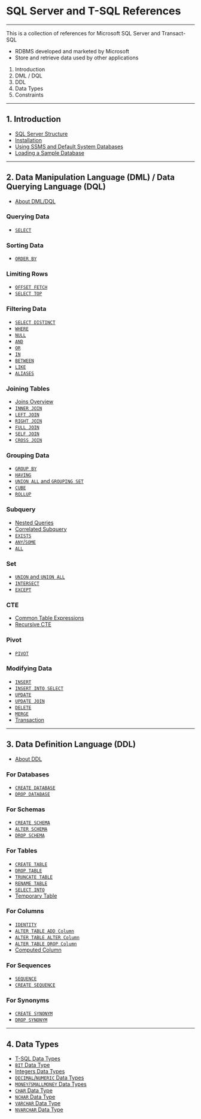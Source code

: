 # SQL Server and T-SQL References

---

This is a collection of references for Microsoft SQL Server and Transact-SQL

- RDBMS developed and marketed by Microsoft
- Store and retrieve data used by other applications

1. Introduction
2. DML / DQL
3. DDL
4. Data Types
5. Constraints

---

## 1. Introduction

- [SQL Server Structure](01-introduction/00-sqlserver-structure.md)
- [Installation](01-introduction/01-installation.md)
- [Using SSMS and Default System Databases](01-introduction/02-using-ssms-and-default-sys-dbs.md)
- [Loading a Sample Database](01-introduction/03-loading-sample-db.md)

---

## 2. Data Manipulation Language (DML) / Data Querying Language (DQL)

- [About DML/DQL](02-dml-dql/readme.md)

### Querying Data

- [`SELECT`](02-dml-dql/01-querying-data/01-select.md)

### Sorting Data

- [`ORDER BY`](02-dml-dql/02-sorting-data/01-order-by.md)

### Limiting Rows

- [`OFFSET FETCH`](02-dml-dql/03-limiting-rows/01-offset-fetch.md)
- [`SELECT TOP`](02-dml-dql/03-limiting-rows/02-select-top.md)

### Filtering Data

- [`SELECT DISTINCT`](02-dml-dql/04-filtering-data/01-select-distinct.md)
- [`WHERE`](02-dml-dql/04-filtering-data/02-where.md)
- [`NULL`](02-dml-dql/04-filtering-data/03-null.md)
- [`AND`](02-dml-dql/04-filtering-data/04-and.md)
- [`OR`](02-dml-dql/04-filtering-data/05-or.md)
- [`IN`](02-dml-dql/04-filtering-data/06-in.md)
- [`BETWEEN`](02-dml-dql/04-filtering-data/07-between.md)
- [`LIKE`](02-dml-dql/04-filtering-data/08-like.md)
- [`ALIASES`](02-dml-dql/04-filtering-data/09-aliases.md)

### Joining Tables

- [Joins Overview](02-dml-dql/05-joining-tables/01-joins-overview.md)
- [`INNER JOIN`](02-dml-dql/05-joining-tables/02-inner-join.md)
- [`LEFT JOIN`](02-dml-dql/05-joining-tables/03-left-join.md)
- [`RIGHT JOIN`](02-dml-dql/05-joining-tables/04-right-join.md)
- [`FULL JOIN`](02-dml-dql/05-joining-tables/05-full-join.md)
- [`SELF JOIN`](02-dml-dql/05-joining-tables/06-self-join.md)
- [`CROSS JOIN`](02-dml-dql/05-joining-tables/07-cross-join.md)

### Grouping Data

- [`GROUP BY`](02-dml-dql/06-grouping-data/01-group-by.md)
- [`HAVING`](02-dml-dql/06-grouping-data/02-having.md)
- [`UNION ALL` and `GROUPING SET`](02-dml-dql/06-grouping-data/03-union-all-and-grouping-sets.md)
- [`CUBE`](02-dml-dql/06-grouping-data/04-cube.md)
- [`ROLLUP`](02-dml-dql/06-grouping-data/05-rollup.md)

### Subquery

- [Nested Queries](02-dml-dql/07-subquery/01-nested-queries.md)
- [Correlated Subquery](02-dml-dql/07-subquery/02-correlated-subquery.md)
- [`EXISTS`](02-dml-dql/07-subquery/03-exists.md)
- [`ANY`/`SOME`](02-dml-dql/07-subquery/04-any-some.md)
- [`ALL`](02-dml-dql/07-subquery/05-all.md)

### Set

- [`UNION` and `UNION ALL`](02-dml-dql/08-set/01-union-union-all.md)
- [`INTERSECT`](02-dml-dql/08-set/02-intersect.md)
- [`EXCEPT`](02-dml-dql/08-set/03-except.md)

### CTE

- [Common Table Expressions](02-dml-dql/09-cte/01-common-table-expressions.md)
- [Recursive CTE](02-dml-dql/09-cte/02-recursive-cte.md)

### Pivot

- [`PIVOT`](02-dml-dql/10-pivot/01-pivot.md)

### Modifying Data

- [`INSERT`](02-dml-dql/11-modifying-data/01-insert.md)
- [`INSERT INTO SELECT`](02-dml-dql/11-modifying-data/02-insert-into-select.md)
- [`UPDATE`](02-dml-dql/11-modifying-data/03-update.md)
- [`UPDATE JOIN`](02-dml-dql/11-modifying-data/04-update-join.md)
- [`DELETE`](02-dml-dql/11-modifying-data/05-delete.md)
- [`MERGE`](02-dml-dql/11-modifying-data/06-merge.md)
- [Transaction](02-dml-dql/11-modifying-data/07-transaction.md)

---

## 3. Data Definition Language (DDL)

- [About DDL](03-ddl/about.md)

### For Databases

- [`CREATE DATABASE`](03-ddl/01-database/01-create-database.md)
- [`DROP DATABASE`](03-ddl/01-database/02-drop-database.md)

### For Schemas

- [`CREATE SCHEMA`](03-ddl/02-schema/01-create-schema.md)
- [`ALTER SCHEMA`](03-ddl/02-schema/02-alter-schema.md)
- [`DROP SCHEMA`](03-ddl/02-schema/03-drop-schema.md)

### For Tables

- [`CREATE TABLE`](03-ddl/03-table/01-create-table.md)
- [`DROP TABLE`](03-ddl/03-table/02-drop-table.md)
- [`TRUNCATE TABLE`](03-ddl/03-table/03-truncate-table.md)
- [`RENAME TABLE`](03-ddl/03-table/04-rename-table.md)
- [`SELECT INTO`](03-ddl/03-table/05-select-into.md)
- [Temporary Table](03-ddl/03-table/06-temporary-table.md)

### For Columns

- [`IDENTITY`](03-ddl/04-column/01-identity-column.md)
- [`ALTER TABLE ADD Column`](03-ddl/04-column/02-alter-table-add-column.md)
- [`ALTER TABLE ALTER Column`](03-ddl/04-column/03-alter-table-alter-column.md)
- [`ALTER TABLE DROP Column`](03-ddl/04-column/04-alter-table-drop-column.md)
- [Computed Column](03-ddl/04-column/05-computed-column.md)

### For Sequences

- [`SEQUENCE`](03-ddl/05-sequence/01-sequence-object.md)
- [`CREATE SEQUENCE`](03-ddl/05-sequence/02-create-sequence.md)

### For Synonyms

- [`CREATE SYNONYM`](03-ddl/06-synonym/01-create-synonym.md)
- [`DROP SYNONYM`](03-ddl/06-synonym/02-drop-synonym.md)

---

## 4. Data Types

- [T-SQL Data Types](./04-data-types/01-tsql-data-types.md)
- [`BIT` Data Type](./04-data-types/02-bit-data-type.md)
- [Integers Data Types](./04-data-types/03-integer-data-types.md)
- [`DECIMAL`/`NUMERIC` Data Types](./04-data-types/04-decimal-numeric-data-type.md)
- [`MONEY`/`SMALLMONEY` Data Types](./04-data-types/05-money-smallmoney-data-types.md)
- [`CHAR` Data Type](./04-data-types/06-char-data-type.md)
- [`NCHAR` Data Type](./04-data-types/07-nchar-data-type.md)
- [`VARCHAR` Data Type](./04-data-types/08-varchar-data-type.md)
- [`NVARCHAR` Data Type](./04-data-types/09-nvarchar-data-type.md)
